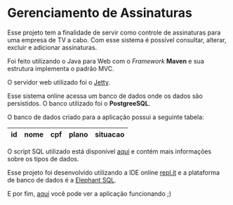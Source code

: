 # Gerenciamento de Assinaturas

Esse projeto tem a finalidade de servir como controle de assinaturas para uma empresa de TV a cabo. Com esse sistema é possível consultar, alterar, excluir e adicionar assinaturas.

Foi feito utilizando o Java para Web com o *Framework* **Maven** e sua estrutura implementa o padrão MVC.

O servidor web utilizado foi o [Jetty](https://www.eclipse.org/jetty/).

Esse sistema online acessa um banco de dados onde os dados são persistidos. O banco utilizado foi o **PostgreeSQL**.

O banco de dados criado para a aplicação possui a seguinte tabela:

id | nome | cpf | plano | situacao
-|-|-|-|-

O script SQL utilizado está disponível [aqui](https://github.com/fabioTowers/sistema-assinaturas/blob/master/projeto/recursos/tabela_assinaturas.sql) e contém mais informações sobre os tipos de dados.

Esse projeto foi desenvolvido utilizando a IDE online [repl.it](https://repl.it/) e a plataforma de banco de dados é a [Elephant SQL](https://www.elephantsql.com/).

E por fim, [aqui](https://repl.it/@fmendest/sistema-assinaturas) você pode ver a aplicação funcionando ;)
